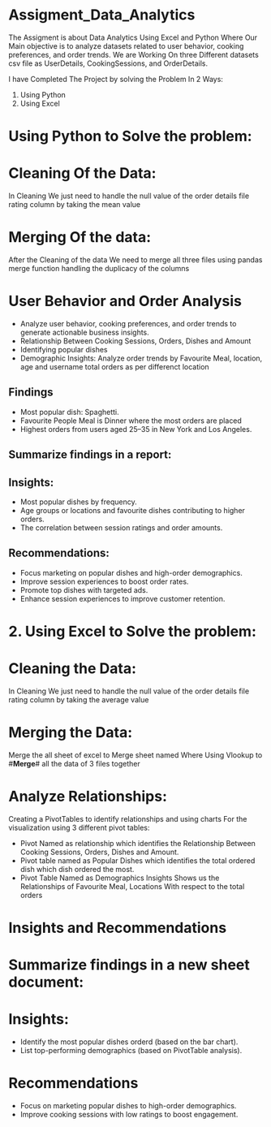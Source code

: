 # Assigment_Data_Analytics
The Assigment is about Data Analytics Using Excel and Python Where Our Main objective is to analyze datasets related to user behavior, cooking preferences, and order trends. We are Working On three Different datasets csv file as  UserDetails, CookingSessions, and OrderDetails.

I have Completed The Project by solving the Problem In 2 Ways:
1. Using Python
2. Using Excel

# Using Python to Solve the problem:

# Cleaning Of the Data:
In Cleaning We just need to handle the null value of the order details file rating column by taking the mean value
# Merging Of the data:
After the Cleaning of the data We need to merge all three files using pandas merge function handling the duplicacy of the columns
# User Behavior and Order Analysis
- Analyze user behavior, cooking preferences, and order trends to generate actionable business insights.
- Relationship Between Cooking Sessions, Orders, Dishes and Amount
- Identifying popular dishes
- Demographic Insights: Analyze order trends by Favourite Meal, location, age and username total orders as per differenct location 

## Findings
- Most popular dish: Spaghetti.
- Favourite People Meal is Dinner where the most orders are placed
- Highest orders from users aged 25–35 in New York and Los Angeles.

## Summarize findings in a report:
## Insights:
- Most popular dishes by frequency.
- Age groups or locations and favourite dishes contributing to higher orders.
- The correlation between session ratings and order amounts.
## Recommendations:
- Focus marketing on popular dishes and high-order demographics.
- Improve session experiences to boost order rates.
- Promote top dishes with targeted ads.
- Enhance session experiences to improve customer retention.

# 2. Using Excel to Solve the problem:

# Cleaning the Data:
In Cleaning We just need to handle the null value of the order details file rating column by taking the average value

# Merging the Data:
Merge the all sheet of excel to Merge sheet named Where Using Vlookup to #**Merge**# all the data of 3 files together

# Analyze Relationships:
Creating  a PivotTables to identify relationships and using charts For the visualization using 3 different pivot tables:
-  Pivot Named as relationship which identifies the Relationship Between Cooking Sessions, Orders, Dishes and Amount.
-  Pivot table named as Popular Dishes which identifies the total ordered dish which dish ordered the most.
-  Pivot Table Named as Demographics Insights Shows us the Relationships of Favourite Meal, Locations With respect to the total orders

# Insights and Recommendations
# Summarize findings in a new sheet document:
# Insights:
- Identify the most popular dishes orderd (based on the bar chart).				
-  List top-performing demographics (based on PivotTable analysis).			

# Recommendations				
- Focus on marketing popular dishes to high-order demographics.				
- Improve cooking sessions with low ratings to boost engagement.				


